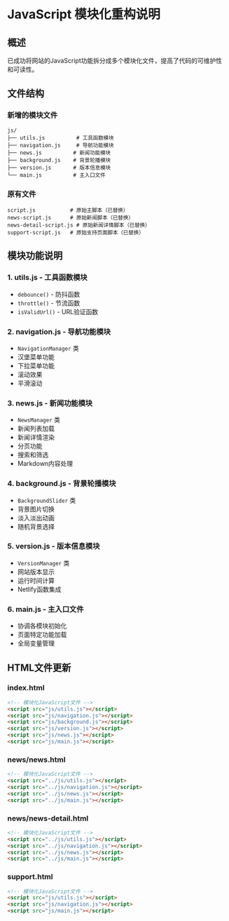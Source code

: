 # JavaScript 模块化重构说明

## 概述
已成功将网站的JavaScript功能拆分成多个模块化文件，提高了代码的可维护性和可读性。

## 文件结构

### 新增的模块文件
```
js/
├── utils.js          # 工具函数模块
├── navigation.js     # 导航功能模块
├── news.js          # 新闻功能模块
├── background.js    # 背景轮播模块
├── version.js       # 版本信息模块
└── main.js          # 主入口文件
```

### 原有文件
```
script.js           # 原始主脚本（已替换）
news-script.js      # 原始新闻脚本（已替换）
news-detail-script.js # 原始新闻详情脚本（已替换）
support-script.js   # 原始支持页面脚本（已替换）
```

## 模块功能说明

### 1. utils.js - 工具函数模块
- `debounce()` - 防抖函数
- `throttle()` - 节流函数
- `isValidUrl()` - URL验证函数

### 2. navigation.js - 导航功能模块
- `NavigationManager` 类
- 汉堡菜单功能
- 下拉菜单功能
- 滚动效果
- 平滑滚动

### 3. news.js - 新闻功能模块
- `NewsManager` 类
- 新闻列表加载
- 新闻详情渲染
- 分页功能
- 搜索和筛选
- Markdown内容处理

### 4. background.js - 背景轮播模块
- `BackgroundSlider` 类
- 背景图片切换
- 淡入淡出动画
- 随机背景选择

### 5. version.js - 版本信息模块
- `VersionManager` 类
- 网站版本显示
- 运行时间计算
- Netlify函数集成

### 6. main.js - 主入口文件
- 协调各模块初始化
- 页面特定功能加载
- 全局变量管理

## HTML文件更新

### index.html
```html
<!-- 模块化JavaScript文件 -->
<script src="js/utils.js"></script>
<script src="js/navigation.js"></script>
<script src="js/background.js"></script>
<script src="js/version.js"></script>
<script src="js/news.js"></script>
<script src="js/main.js"></script>
```

### news/news.html
```html
<!-- 模块化JavaScript文件 -->
<script src="../js/utils.js"></script>
<script src="../js/navigation.js"></script>
<script src="../js/news.js"></script>
<script src="../js/main.js"></script>
```

### news/news-detail.html
```html
<!-- 模块化JavaScript文件 -->
<script src="../js/utils.js"></script>
<script src="../js/navigation.js"></script>
<script src="../js/news.js"></script>
<script src="../js/main.js"></script>
```

### support.html
```html
<!-- 模块化JavaScript文件 -->
<script src="js/utils.js"></script>
<script src="js/navigation.js"></script>
<script src="js/main.js"></script>
```
